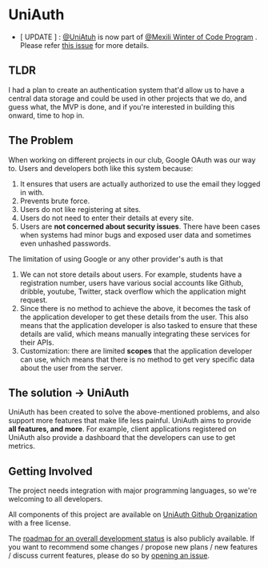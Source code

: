 # UniAuth
- [ UPDATE ] : [@UniAtuh](https://github.com/uniauth) is now part of [@Mexili Winter of Code Program](https://github.com/mexili/winter_of_code) . Please refer [this issue](https://github.com/UniAuth/UniAuth/issues/5) for more details.


## TLDR
I had a plan to create an authentication system that'd allow us to have a central data storage and could be used in other projects that we do, and guess what, the MVP is done, and if you're interested in building this onward, time to hop in.

## The Problem
When working on different projects in our club, Google OAuth was our way to. Users and developers both like this system because:
1. It ensures that users are actually authorized to use the email they logged in with.
2. Prevents brute force.
3. Users do not like registering at sites.
4. Users do not need to enter their details at every site.
5. Users are **not concerned about security issues**. There have been cases when systems had minor bugs and exposed user data and sometimes even unhashed passwords.


The limitation of using Google or any other provider's auth is that 
1. We can not store details about users. For example, students have a registration number, users have various social accounts like Github, dribble, youtube, Twitter, stack overflow which the application might request.
2. Since there is no method to achieve the above, it becomes the task of the application developer to get these details from the user. This also means that the application developer is also tasked to ensure that these details are valid, which means manually integrating these services for their APIs.
3. Customization: there are limited **scopes** that the application developer can use, which means that there is no method to get very specific data about the user from the server.

## The solution -> UniAuth
UniAuth has been created to solve the above-mentioned problems, and also support more features that make life less painful. UniAuth aims to provide **all features, and more**. For example, client applications registered on UniAuth also provide a dashboard that the developers can use to get metrics.

## Getting Involved
The project needs integration with major programming languages, so we're welcoming to all developers. 

All components of this project are available on [UniAuth Github Organization](https://github.com/UniAuth) with a free license.

The [roadmap for an overall development status](https://github.com/UniAuth/UniAuth/projects/1) is also publicly available.  If you want to recommend some changes / propose new plans / new features / discuss current features, please do so by [opening an issue](https://github.com/UniAuth/UniAuth/issues/new/choose). 

